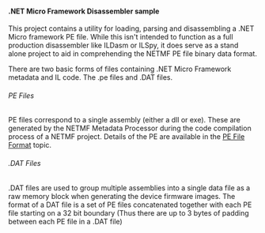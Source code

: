 #### .NET Micro Framework Disassembler sample
This project contains a utility for loading, parsing and disassembling a .NET Micro framework PE file.
While this isn't intended to function as a full production disassembler like ILDasm or ILSpy, it does serve
as a stand alone project to aid in comprehending the NETMF PE file binary data format.

There are two basic forms of files containing .NET Micro Framework metadata and IL code. The .pe files and
.DAT files.

###### PE Files
PE files correspond to a single assembly (either a dll or exe). These are generated by the
NETMF Metadata Processor during the code compilation process of a NETMF project. Details of the PE
are available in the [PE File Format](PeFileFormat.md) topic.

###### .DAT Files
.DAT files are used to group multiple assemblies into a single data file as a raw memory block when generating
the device firmware images. The format of a DAT file is a set of PE files concatenated together with each PE file
starting on a 32 bit boundary (Thus there are up to 3 bytes of padding between each PE file in a .DAT file)
